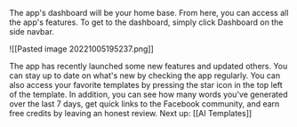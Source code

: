 The app's dashboard will be your home base. From here, you can access all the app's features. To get to the dashboard, simply click Dashboard on the side navbar.

![[Pasted image 20221005195237.png]]

  The app has recently launched some new features and updated others. You can stay up to date on what's new by checking the app regularly. You can also access your favorite templates by pressing the star icon in the top left of the template. In addition, you can see how many words you've generated over the last 7 days, get quick links to the Facebook community, and earn free credits by leaving an honest review.
  Next up: [[AI Templates]]
